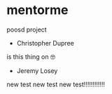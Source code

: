 # mentorme
poosd project

- Christopher Dupree


is this thing on 🤓
- Jeremy Losey

new test new test new test!!!!!!!!!!!!
